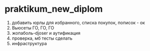 # praktikum_new_diplom

1. добавить юрлы для избранного, списка покупок, пописок - ок
2. Вьюсеты ГО, ГО, ГО
3. жопаболь-djoser и аутификация
4. проверка, мб тесты сделать
5. инфраструктура